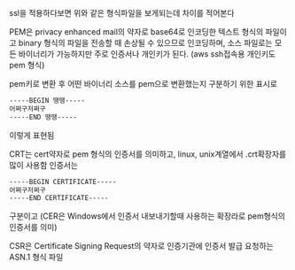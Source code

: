 
ssl을 적용하다보면 위와 같은 형식파일을 보게되는데 차이를 적어본다

PEM은 privacy enhanced mail의 약자로 base64로 인코딩한 텍스트 형식의 파일이고
binary 형식의 파일을 전송할 때 손상될 수 있으므로 인코딩하며, 소스 파일로는 모든 바이너리가 가능하지만 주로 인증서나 개인키가 된다.
(aws ssh접속용 개인키도 pem 형식)

pem키로 변환 후 어떤 바이너리 소스를 pem으로 변환했는지 구분하기 위한 표시로
``` sh
-----BEGIN 땡땡-----
어쩌구저쩌구
-----END 땡땡-----
```
이렇게 표현됨

CRT는 cert약자로 pem 형식의 인증서를 의미하고, linux, unix계열에서 .crt확장자를 많이 사용함
인증서는
``` sh
-----BEGIN CERTIFICATE-----
어쩌구저쩌구
-----END CERTIFICATE-----
```
구분이고
(CER은 Windows에서 인증서 내보내기할때 사용하는 확장라로 pem형식의 인증서를 의미)

CSR은 Certificate Signing Request의 약자로 인증기관에 인증서 발급 요청하는 ASN.1 형식 파일